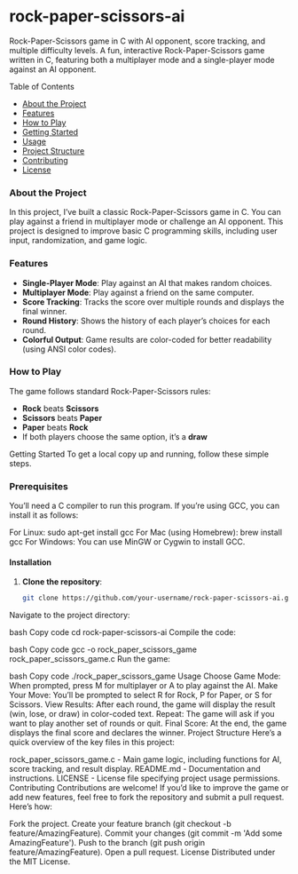 # rock-paper-scissors-ai
Rock-Paper-Scissors game in C with AI opponent, score tracking, and multiple difficulty levels.
A fun, interactive Rock-Paper-Scissors game written in C, featuring both a multiplayer mode and a single-player mode against an AI opponent.

Table of Contents
- [About the Project](#about-the-project)
- [Features](#features)
- [How to Play](#how-to-play)
- [Getting Started](#getting-started)
- [Usage](#usage)
- [Project Structure](#project-structure)
- [Contributing](#contributing)
- [License](#license)
### About the Project
In this project, I’ve built a classic Rock-Paper-Scissors game in C. You can play against a friend in multiplayer mode or challenge an AI opponent. This project is designed to improve basic C programming skills, including user input, randomization, and game logic.

### Features
- **Single-Player Mode**: Play against an AI that makes random choices.
- **Multiplayer Mode**: Play against a friend on the same computer.
- **Score Tracking**: Tracks the score over multiple rounds and displays the final winner.
- **Round History**: Shows the history of each player’s choices for each round.
- **Colorful Output**: Game results are color-coded for better readability (using ANSI color codes).

### How to Play

The game follows standard Rock-Paper-Scissors rules:
- **Rock** beats **Scissors**
- **Scissors** beats **Paper**
- **Paper** beats **Rock**
- If both players choose the same option, it’s a **draw**

Getting Started
To get a local copy up and running, follow these simple steps.

### Prerequisites
You’ll need a C compiler to run this program. If you’re using GCC, you can install it as follows:

For Linux: sudo apt-get install gcc
For Mac (using Homebrew): brew install gcc
For Windows: You can use MinGW or Cygwin to install GCC.
#### Installation

1. **Clone the repository**:
   ```bash
   git clone https://github.com/your-username/rock-paper-scissors-ai.git

Navigate to the project directory:

bash
Copy code
cd rock-paper-scissors-ai
Compile the code:

bash
Copy code
gcc -o rock_paper_scissors_game rock_paper_scissors_game.c
Run the game:

bash
Copy code
./rock_paper_scissors_game
Usage
Choose Game Mode:
When prompted, press M for multiplayer or A to play against the AI.
Make Your Move:
You’ll be prompted to select R for Rock, P for Paper, or S for Scissors.
View Results:
After each round, the game will display the result (win, lose, or draw) in color-coded text.
Repeat:
The game will ask if you want to play another set of rounds or quit.
Final Score:
At the end, the game displays the final score and declares the winner.
Project Structure
Here’s a quick overview of the key files in this project:

rock_paper_scissors_game.c - Main game logic, including functions for AI, score tracking, and result display.
README.md - Documentation and instructions.
LICENSE - License file specifying project usage permissions.
Contributing
Contributions are welcome! If you’d like to improve the game or add new features, feel free to fork the repository and submit a pull request. Here’s how:

Fork the project.
Create your feature branch (git checkout -b feature/AmazingFeature).
Commit your changes (git commit -m 'Add some AmazingFeature').
Push to the branch (git push origin feature/AmazingFeature).
Open a pull request.
License
Distributed under the MIT License. 

